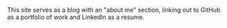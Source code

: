This site serves as a blog with an "about me" section, linking out to GitHub as a portfolio of work and LinkedIn as a resume.
